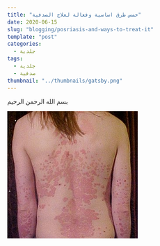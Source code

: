 ```yaml
---
title: "خمس طرق اساسية وفعالة لعلاج الصدفية"
date: 2020-06-15
slug: "blogging/posriasis-and-ways-to-treat-it"
template: "post"
categories:
  - جلدية
tags:
  - جلدية
  - صدفية
thumbnail: "../thumbnails/gatsby.png"
---
```


بسم الله الرحمن الرحيم

![شكل الصدفية](../images/300px-Psoriasis_on_back1.jpg)
<!--stackedit_data:
eyJwcm9wZXJ0aWVzIjoidGl0bGU6INiu2YXYsyDYt9ix2YIg2K
fYs9in2LPZitipINmI2YHYudin2YTYqSDZhNi52YTYp9isINin
2YTYtdiv2YHZitipXG50YWdzOiAn2LXYr9mB2YrYqSwg2KzZhN
iv2YrYqSwg2KfZh9mFINi32LHZgiDYp9mE2LnZhNin2KwnXG5j
YXRlZ29yaWVzOiDYrNmE2K/ZitipXG5mZWF0dXJlZEltYWdlOi
Bjb250ZW50L2ltYWdlcy8zMDBweC1Qc29yaWFzaXNfb25fYmFj
azEuanBnXG5kYXRlOiAnMjAyMC0wNi0xNSdcbiIsImhpc3Rvcn
kiOlsxMDMzMTMxMjcsNTA4MzYzODE2LC0xNzE5MDQ4MTEwLC05
NTE4NDcyMSwxNDYxOTAwOTgyLDEwMDk0NDc1MjddfQ==
-->